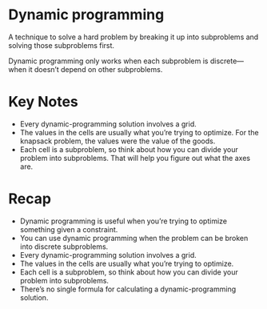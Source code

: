 # Dynamic programming

A technique to solve a hard problem by breaking it up into subproblems and solving those subproblems first.

Dynamic programming only works when each subproblem is discrete—when it doesn’t depend on other subproblems.

# Key Notes

- Every dynamic-programming solution involves a grid.
- The values in the cells are usually what you’re trying to optimize. For the knapsack problem, the values were the value of the goods.
- Each cell is a subproblem, so think about how you can divide your problem into subproblems. That will help you figure out what the axes are.


# Recap
- Dynamic programming is useful when you’re trying to optimize something given a constraint.
- You can use dynamic programming when the problem can be broken into discrete subproblems.
- Every dynamic-programming solution involves a grid.
- The values in the cells are usually what you’re trying to optimize.
- Each cell is a subproblem, so think about how you can divide your problem into subproblems.
- There’s no single formula for calculating a dynamic-programming solution.
